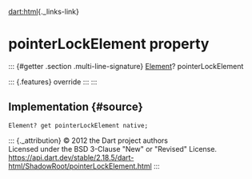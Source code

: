 [dart:html](../../dart-html/dart-html-library){._links-link}

pointerLockElement property
===========================

::: {#getter .section .multi-line-signature}
[Element](../element-class)? pointerLockElement

::: {.features}
override
:::
:::

Implementation {#source}
--------------

``` {.language-dart data-language="dart"}
Element? get pointerLockElement native;
```

::: {._attribution}
© 2012 the Dart project authors\
Licensed under the BSD 3-Clause \"New\" or \"Revised\" License.\
<https://api.dart.dev/stable/2.18.5/dart-html/ShadowRoot/pointerLockElement.html>
:::
